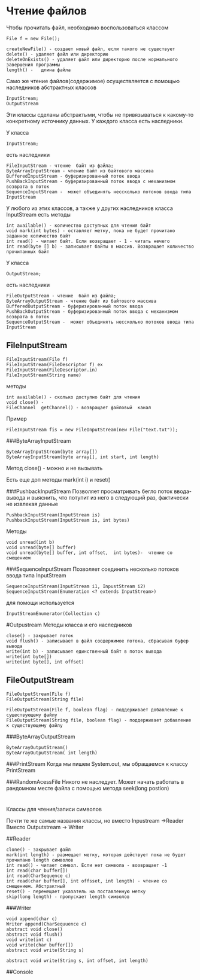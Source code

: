 # Чтение файлов

Чтобы прочитать файл, необходимо воспользоваться классом 
```
File f = new File();
```


```
createNewFile() - создает новый файл, если такого не существует
delete() - удаляет файл или директорию
deleteOnExists() - удаляет файл или директорию после нормального завершения программы
length() -   длина файла
```
Само же чтение файлов(содержимое) осуществляется с помощью наследников
абстрактных классов 
```
InputStream;
OutputStream
```
Эти классы сделаны абстрактыми, чтобы не привязываться к какому-то конкретному источнику данных.
У каждого класса есть наследники.

У класса

```
InputStream;
```
есть наследники
```
FileInputStream - чтение  байт из файла; 
ByteArrayInputStream - чтение байт из байтового массива
BufferedInputStream - буферизированный поток ввода
PushBackInputStream - буферизированный поток ввода с механизмом возврата в поток
SequenceInputStream -  может объединять нессколько потоков ввода типа InputStream
```

У любого из этих классов, а также у других наследников  класса InputStream
есть методы

```
int available() - количество доступных для чтения байт
void mark(int bytes) - оставляет метку, пока не будет прочитано заданное количество байт
int read() - читает байт. Если возвращает - 1 - читать нечего
int read(byte [] b) - записывает байты в массив. Возвращает количество прочитанных байт 
```


У класса

```
OutputStream;
```
есть наследники
```
FileOutputStream - чтение  байт из файла; 
ByteArrayOutputStream - чтение байт из байтового массива
BufferedOutputStream - буферизированный поток ввода
PushBackOutputStream - буферизированный поток ввода с механизмом возврата в поток
SequenceOutputStream -  может объединять нессколько потоков ввода типа InputStream
```

## FileInputStream

```
FileInputStream(File f)
FileInputStream(FileDescriptor f) ex FileInputStream(FileDescriptor.in)
FileInputStream(String name)
```

методы
```
int available() - сколько доступно байт для чтения
void close() - 
FileChannel  getChannel() - возвращает файловый  канал

```
Пример
```
FileInputStream fis = new FileInputStream(new File("text.txt"));

```

###ByteArrayInputStream

```
ByteArrayInputStream(byte array[])
ByteArrayInputStream(byte array[], int start, int length)
```

Метод close() - можно и не вызывать

Есть еще доп методы mark(int i) и   reset()

###PushbackInputStream 
Позволяет просматривать  бегло поток ввода-вывода и выяснить, что потупит из него в следующий раз, фактически не извлекая данные

```
PushbackInputStream(InputStream is)
PushbackInputStream(InputStream is, int bytes)
```
Методы
```
void unread(int b)
void unread(byte[] buffer)
void unread(byte[] buffer, int offset,  int bytes)-  чтение со смещением
```
###SequenceInputStream
Позволяет соединить несколько потоков ввода типа InputStream
```
SequenceInputStream(InputStream i1, InpustStream i2)
SequenceInputStream(Enumeration <? extends InputStream>)
```
для помощи используется
```
InputStreamEnumerator(Collection c)
```


#Outpustream
Методы класса и его наследников
```
close() - закрывает поток
void flush() - записывает в файл соодержимое потока, сбрасывая буфер вывода
write(int b) - записывает единственный байт в поток вывода
write(int byte[])
write(int byte[], int offset)
```

## FileOutputStream

```
FileOutputStream(File f)
FileOutputStream(String file) 

FileOutputStream(File f, boolean flag) - поддерживает добавление к существующему файлу
FileOutputStream(String file, boolean flag) - поддерживает добавление к существующему файлу 
```

###ByteArrayOutputStream

```
ByteArrayOutputStream()
ByteArrayOutputStream( int length)
```


###PrintStream
Когда мы пишем  System.out, мы обращаемся к классу PrintStream

###RandomAcessFile
Никого не наследует. Может начать работать в рандомном месте файла с помощью метода seek(long postion)
#
Классы для чтения/записи символов

Почти те же самые названия классы, но вместо Inpustream ->Reader
Вместо Outputstream -> Writer

##Reader

```
clone() - закрывает файл
mark(int length) - размещает метку, которая действует пока не будет прочитано length символов
int read() - читает символ. Если нет символа - возвращает -1
int read(char buffer[])
int read(CharSequence c)
int read(char buffer[], int offsset, int length) - чтение со смещением. Абстрактный
reset() - перемещает указатель на поставленную метку
skip(long length) - пропускает length символов 

```

###Writer
```
void append(char c)
Writer append(CharSequuence c)
abstract void close()
abstract void flush()
void write(int c)
void write(char buffer[])
abstract void write(String s)

abstract void write(String s, int offset, int length)
```

##Console
